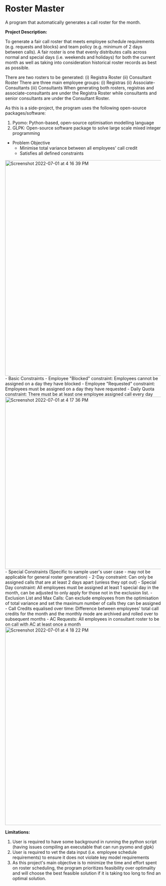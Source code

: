 # Roster Master

A program that automatically generates a call roster for the month.

**Project Description:**

To generate a fair call roster that meets employee schedule requirements (e.g. requests and blocks) and team policy (e.g. minimum of 2 days between calls).
A fair roster is one that evenly distributes calls across normal and special days (i.e. weekends and holidays) for both the current month as well as taking into consideration historical roster records as best as possible.

There are two rosters to be generated: (i) Registra Roster (ii) Consultant Roster
There are three main employee groups: (i) Registras (ii) Associate-Consultants (iii) Consultants
When generating both rosters, registras and associate-consultants are under the Registra Roster while consultants and senior consultants are under the Consultant Roster.

As this is a side-project, the program uses the following open-source packages/software:
1. Pyomo: Python-based, open-source optimisation modelling language
2. GLPK: Open-source software package to solve large scale mixed integer programming

- Problem Objective
  - Minimise total variance between all employees' call credit
  - Satisfies all defined constraints 
<img width="698" alt="Screenshot 2022-07-01 at 4 16 39 PM" src="https://user-images.githubusercontent.com/54014264/176854885-9c538839-9956-48e4-82bf-9aaf51f11c27.png">
- Basic Constraints
  - Employee "Blocked" constraint: Employees cannot be assigned on a day they have blocked
  - Employee "Requested" constraint: Employees must be assigned on a day they have requested
  - Daily Quota constraint: There must be at least one employee assigned call every day
<img width="558" alt="Screenshot 2022-07-01 at 4 17 36 PM" src="https://user-images.githubusercontent.com/54014264/176854706-20ebb176-4815-4fbc-9252-ec67f18f81bf.png">
- Special Constraints (Specific to sample user's user case - may not be applicable for general roster generation)
  - 2-Day constraint: Can only be assigned calls that are at least 2 days apart (unless they opt out)
  - Special Day constraint: All employees must be assigned at least 1 special day in the month, can be adjusted to only apply for those not in the exclusion list.
  - Exclusion List and Max Calls: Can exclude employees from the optimisation of total variance and set the maximum number of calls they can be assigned
  - Call Credits equalised over time: Difference between employees' total call credits for the month and the monthly mode are archived and rolled over to subsequent months
  - AC Requests: All employees in consultant roster to be on call with AC at least once a month
<img width="642" alt="Screenshot 2022-07-01 at 4 18 22 PM" src="https://user-images.githubusercontent.com/54014264/176854790-b2b9d2cf-c973-468f-802c-78b310d88320.png">


**Limitations:**

1. User is required to have some background in running the python script (having issues compiling an executable that can run pyomo and glpk)
2. User is required to vet the data input (i.e. employee schedule requirements) to ensure it does not violate key model requirements
3. As this project's main objective is to minimize the time and effort spent on roster scheduling, the program prioritizes feasibility over optimality and will choose the best feasible solution if it is taking too long to find an optimal solution.
